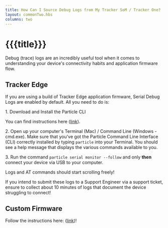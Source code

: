 ```yaml
---
title: How Can I Source Debug Logs from My Tracker SoM / Tracker One?
layout: commonTwo.hbs
columns: two
---
```


# {{{title}}}
Debug (trace) logs are an incredibly useful tool when it comes to understanding your device's connectivity habits and application firmware flow.   
  
## Tracker Edge

If you are using a build of Tracker Edge application firmware, Serial Debug Logs are enabled by default. All you need to do is:

1\. Download and Install the Particle CLI

You can find instructions here ([link](/getting-started/developer-tools/cli/)).

2\. Open up your computer's Terminal (Mac) / Command Line (Windows - cmd.exe). Make sure that you've got the Particle Command Line Interface (CLI) correctly installed by typing `particle` into your Terminal. You should see a help message that displays the various commands available to you. 

3\. Run the command `particle serial monitor --follow` and only **then** connect your device via USB to your computer.

Logs and AT commands should start scrolling freely!

If you intend to submit these logs to a Support Engineer via a support ticket, ensure to collect about 10 minutes of logs that document the device struggling to connect!

## Custom Firmware

Follow the instructions here: ([link](/troubleshooting/guides/device-troubleshooting/how-do-i-collect-trace-logs-from-my-device/))!
